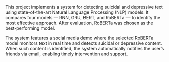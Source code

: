 This project implements a system for detecting suicidal and depressive text using state-of-the-art Natural Language Processing (NLP) models. It compares four models — RNN, GRU, BERT, and RoBERTa — to identify the most effective approach. After evaluation, RoBERTa was chosen as the best-performing model.

The system features a social media demo where the selected RoBERTa model monitors text in real time and detects suicidal or depressive content. When such content is identified, the system automatically notifies the user’s friends via email, enabling timely intervention and support.

